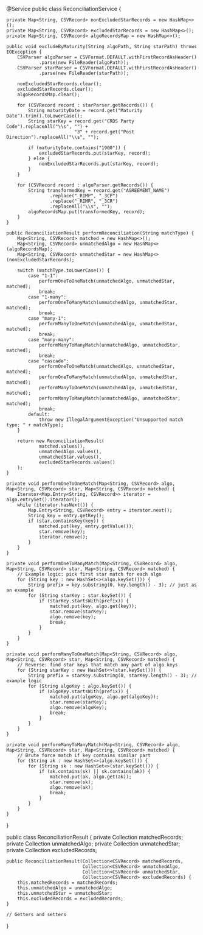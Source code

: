 @Service
public class ReconciliationService {

    private Map<String, CSVRecord> nonExcludedStarRecords = new HashMap<>();
    private Map<String, CSVRecord> excludedStarRecords = new HashMap<>();
    private Map<String, CSVRecord> algoRecordsMap = new HashMap<>();

    public void excludeByMaturity(String algoPath, String starPath) throws IOException {
        CSVParser algoParser = CSVFormat.DEFAULT.withFirstRecordAsHeader()
                .parse(new FileReader(algoPath));
        CSVParser starParser = CSVFormat.DEFAULT.withFirstRecordAsHeader()
                .parse(new FileReader(starPath));

        nonExcludedStarRecords.clear();
        excludedStarRecords.clear();
        algoRecordsMap.clear();

        for (CSVRecord record : starParser.getRecords()) {
            String maturityDate = record.get("Maturity Date").trim().toLowerCase();
            String starKey = record.get("CRDS Party Code").replaceAll("\\s", "") +
                             "3" + record.get("Post Direction").replaceAll("\\s", "");

            if (maturityDate.contains("1900")) {
                excludedStarRecords.put(starKey, record);
            } else {
                nonExcludedStarRecords.put(starKey, record);
            }
        }

        for (CSVRecord record : algoParser.getRecords()) {
            String transformedKey = record.get("AGREEMENT_NAME")
                    .replace("_RIMP", "_3CP")
                    .replace("_RIMR", "_3CR")
                    .replaceAll("\\s", "");
            algoRecordsMap.put(transformedKey, record);
        }
    }

    public ReconciliationResult performReconciliation(String matchType) {
        Map<String, CSVRecord> matched = new HashMap<>();
        Map<String, CSVRecord> unmatchedAlgo = new HashMap<>(algoRecordsMap);
        Map<String, CSVRecord> unmatchedStar = new HashMap<>(nonExcludedStarRecords);

        switch (matchType.toLowerCase()) {
            case "1-1":
                performOneToOneMatch(unmatchedAlgo, unmatchedStar, matched);
                break;
            case "1-many":
                performOneToManyMatch(unmatchedAlgo, unmatchedStar, matched);
                break;
            case "many-1":
                performManyToOneMatch(unmatchedAlgo, unmatchedStar, matched);
                break;
            case "many-many":
                performManyToManyMatch(unmatchedAlgo, unmatchedStar, matched);
                break;
            case "cascade":
                performOneToOneMatch(unmatchedAlgo, unmatchedStar, matched);
                performOneToManyMatch(unmatchedAlgo, unmatchedStar, matched);
                performManyToOneMatch(unmatchedAlgo, unmatchedStar, matched);
                performManyToManyMatch(unmatchedAlgo, unmatchedStar, matched);
                break;
            default:
                throw new IllegalArgumentException("Unsupported match type: " + matchType);
        }

        return new ReconciliationResult(
                matched.values(),
                unmatchedAlgo.values(),
                unmatchedStar.values(),
                excludedStarRecords.values()
        );
    }

    private void performOneToOneMatch(Map<String, CSVRecord> algo, Map<String, CSVRecord> star, Map<String, CSVRecord> matched) {
        Iterator<Map.Entry<String, CSVRecord>> iterator = algo.entrySet().iterator();
        while (iterator.hasNext()) {
            Map.Entry<String, CSVRecord> entry = iterator.next();
            String key = entry.getKey();
            if (star.containsKey(key)) {
                matched.put(key, entry.getValue());
                star.remove(key);
                iterator.remove();
            }
        }
    }

    private void performOneToManyMatch(Map<String, CSVRecord> algo, Map<String, CSVRecord> star, Map<String, CSVRecord> matched) {
        // Example logic: pick first star match for each algo
        for (String key : new HashSet<>(algo.keySet())) {
            String prefix = key.substring(0, key.length() - 3); // just as an example
            for (String starKey : star.keySet()) {
                if (starKey.startsWith(prefix)) {
                    matched.put(key, algo.get(key));
                    star.remove(starKey);
                    algo.remove(key);
                    break;
                }
            }
        }
    }

    private void performManyToOneMatch(Map<String, CSVRecord> algo, Map<String, CSVRecord> star, Map<String, CSVRecord> matched) {
        // Reverse: find star keys that match any part of algo keys
        for (String starKey : new HashSet<>(star.keySet())) {
            String prefix = starKey.substring(0, starKey.length() - 3); // example logic
            for (String algoKey : algo.keySet()) {
                if (algoKey.startsWith(prefix)) {
                    matched.put(algoKey, algo.get(algoKey));
                    star.remove(starKey);
                    algo.remove(algoKey);
                    break;
                }
            }
        }
    }

    private void performManyToManyMatch(Map<String, CSVRecord> algo, Map<String, CSVRecord> star, Map<String, CSVRecord> matched) {
        // Brute force match if key contains similar part
        for (String ak : new HashSet<>(algo.keySet())) {
            for (String sk : new HashSet<>(star.keySet())) {
                if (ak.contains(sk) || sk.contains(ak)) {
                    matched.put(ak, algo.get(ak));
                    star.remove(sk);
                    algo.remove(ak);
                    break;
                }
            }
        }
    }
}



public class ReconciliationResult {
    private Collection<CSVRecord> matchedRecords;
    private Collection<CSVRecord> unmatchedAlgo;
    private Collection<CSVRecord> unmatchedStar;
    private Collection<CSVRecord> excludedRecords;

    public ReconciliationResult(Collection<CSVRecord> matchedRecords,
                                Collection<CSVRecord> unmatchedAlgo,
                                Collection<CSVRecord> unmatchedStar,
                                Collection<CSVRecord> excludedRecords) {
        this.matchedRecords = matchedRecords;
        this.unmatchedAlgo = unmatchedAlgo;
        this.unmatchedStar = unmatchedStar;
        this.excludedRecords = excludedRecords;
    }

    // Getters and setters
}
